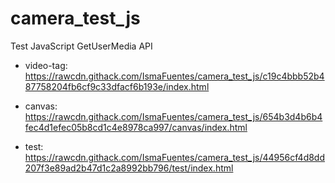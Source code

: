 # camera_test_js

Test JavaScript GetUserMedia API

- video-tag: https://rawcdn.githack.com/IsmaFuentes/camera_test_js/c19c4bbb52b487758204fb6cf9c33dfacf6b193e/index.html

- canvas: https://rawcdn.githack.com/IsmaFuentes/camera_test_js/654b3d4b6b4fec4d1efec05b8cd1c4e8978ca997/canvas/index.html




- test: https://rawcdn.githack.com/IsmaFuentes/camera_test_js/44956cf4d8dd207f3e89ad2b47d1c2a8992bb796/test/index.html
